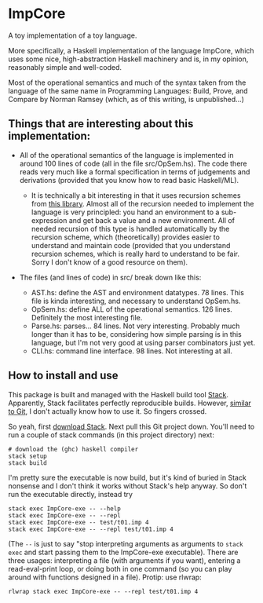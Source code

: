 # ImpCore
A toy implementation of a toy language.

More specifically, a Haskell implementation of the language ImpCore, which uses some nice, high-abstraction Haskell machinery and is, in my opinion, reasonably simple and well-coded.

Most of the operational semantics and much of the syntax taken from the language of the same name in Programming Languages: Build, Prove, and Compare by Norman Ramsey (which, as of this writing, is unpublished...)


## Things that are interesting about this implementation:

* All of the operational semantics of the language is implemented in around 100 lines of code (all in the file src/OpSem.hs). The code there reads very much like a formal specification in terms of judgements and derivations (provided that you know how to read basic Haskell/ML). 
  * It is technically a bit interesting in that it uses recursion schemes from [this library](https://hackage.haskell.org/package/recursion-schemes-5.0.1/docs/Data-Functor-Foldable.html). Almost all of the recursion needed to implement the language is very principled: you hand an environment to a sub-expression and get back a value and a new environment. All of needed recursion of this type is handled automatically by the recursion scheme, which (theoretically) provides easier to understand and maintain code (provided that you understand recursion schemes, which is really hard to understand to be fair. Sorry I don't know of a good resource on them).

* The files (and lines of code) in src/ break down like this:
  * AST.hs: define the AST and environment datatypes. 78 lines. This file is kinda interesting, and necessary to understand OpSem.hs.
  * OpSem.hs: define ALL of the operational semantics. 126 lines. Definitely the most interesting file. 
  * Parse.hs: parses... 84 lines. Not very interesting. Probably much longer than it has to be, considering how simple parsing is in this language, but I'm not very good at using parser combinators just yet.
  * CLI.hs: command line interface. 98 lines. Not interesting at all.


## How to install and use
This package is built and managed with the Haskell build tool [Stack](https://docs.haskellstack.org/en/stable/README/). Apparently, Stack facilitates perfectly reproducible builds. However, [similar to Git](https://xkcd.com/1597/), I don't actually know how to use it. So fingers crossed.

So yeah, first [download Stack](https://docs.haskellstack.org/en/stable/README/). Next pull this Git project down. You'll need to run a couple of stack commands (in this project directory) next:

    # download the (ghc) haskell compiler
    stack setup
    stack build

I'm pretty sure the executable is now build, but it's kind of buried in Stack nonsense and I don't think it works without Stack's help anyway. So don't run the executable directly, instead try 

    stack exec ImpCore-exe -- --help
    stack exec ImpCore-exe -- --repl 
    stack exec ImpCore-exe -- test/t01.imp 4
    stack exec ImpCore-exe -- --repl test/t01.imp 4
    
(The `--` is just to say "stop interpreting arguments as arguments to `stack exec` and start passing them to the ImpCore-exe executable). There are three usages: interpreting a file (with arguments if you want), entering a read-eval-print loop, or doing both in one command (so you can play around with functions designed in a file). Protip: use rlwrap:

    rlwrap stack exec ImpCore-exe -- --repl test/t01.imp 4


